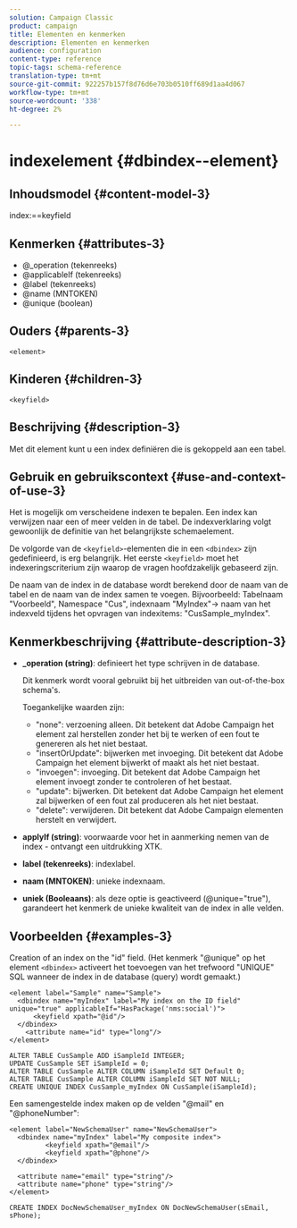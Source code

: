 ```yaml
---
solution: Campaign Classic
product: campaign
title: Elementen en kenmerken
description: Elementen en kenmerken
audience: configuration
content-type: reference
topic-tags: schema-reference
translation-type: tm+mt
source-git-commit: 922257b157f8d76d6e703b0510ff689d1aa4d067
workflow-type: tm+mt
source-wordcount: '338'
ht-degree: 2%

---
```



# indexelement {#dbindex--element}

## Inhoudsmodel {#content-model-3}

index:==keyfield

## Kenmerken {#attributes-3}

* @_operation (tekenreeks)
* @applicableIf (tekenreeks)
* @label (tekenreeks)
* @name (MNTOKEN)
* @unique (boolean)

## Ouders {#parents-3}

`<element>`

## Kinderen {#children-3}

`<keyfield>`

## Beschrijving {#description-3}

Met dit element kunt u een index definiëren die is gekoppeld aan een tabel.

## Gebruik en gebruikscontext {#use-and-context-of-use-3}

Het is mogelijk om verscheidene indexen te bepalen. Een index kan verwijzen naar een of meer velden in de tabel. De indexverklaring volgt gewoonlijk de definitie van het belangrijkste schemaelement.

De volgorde van de `<keyfield>`-elementen die in een `<dbindex>` zijn gedefinieerd, is erg belangrijk. Het eerste `<keyfield>` moet het indexeringscriterium zijn waarop de vragen hoofdzakelijk gebaseerd zijn.

De naam van de index in de database wordt berekend door de naam van de tabel en de naam van de index samen te voegen. Bijvoorbeeld: Tabelnaam &quot;Voorbeeld&quot;, Namespace &quot;Cus&quot;, indexnaam &quot;MyIndex&quot;-> naam van het indexveld tijdens het opvragen van indexitems: &quot;CusSample_myIndex&quot;.

## Kenmerkbeschrijving {#attribute-description-3}

* **_operation (string)**: definieert het type schrijven in de database.

   Dit kenmerk wordt vooral gebruikt bij het uitbreiden van out-of-the-box schema&#39;s.

   Toegankelijke waarden zijn:

   * &quot;none&quot;: verzoening alleen. Dit betekent dat Adobe Campaign het element zal herstellen zonder het bij te werken of een fout te genereren als het niet bestaat.
   * &quot;insertOrUpdate&quot;: bijwerken met invoeging. Dit betekent dat Adobe Campaign het element bijwerkt of maakt als het niet bestaat.
   * &quot;invoegen&quot;: invoeging. Dit betekent dat Adobe Campaign het element invoegt zonder te controleren of het bestaat.
   * &quot;update&quot;: bijwerken. Dit betekent dat Adobe Campaign het element zal bijwerken of een fout zal produceren als het niet bestaat.
   * &quot;delete&quot;: verwijderen. Dit betekent dat Adobe Campaign elementen herstelt en verwijdert.

* **applyIf (string)**: voorwaarde voor het in aanmerking nemen van de index - ontvangt een uitdrukking XTK.
* **label (tekenreeks)**: indexlabel.
* **naam (MNTOKEN)**: unieke indexnaam.
* **uniek (Booleaans)**: als deze optie is geactiveerd (@unique=&quot;true&quot;), garandeert het kenmerk de unieke kwaliteit van de index in alle velden.

## Voorbeelden {#examples-3}

Creation of an index on the &quot;id&quot; field. (Het kenmerk &quot;@unique&quot; op het element `<dbindex>` activeert het toevoegen van het trefwoord &quot;UNIQUE&quot; SQL wanneer de index in de database (query) wordt gemaakt.)

```
<element label="Sample" name="Sample">
  <dbindex name="myIndex" label="My index on the ID field" unique="true" applicableIf="HasPackage('nms:social')">
      <keyfield xpath="@id"/>
  </dbindex>
    <attribute name="id" type="long"/>
</element>          
```

```
ALTER TABLE CusSample ADD iSampleId INTEGER;
UPDATE CusSample SET iSampleId = 0;
ALTER TABLE CusSample ALTER COLUMN iSampleId SET Default 0;
ALTER TABLE CusSample ALTER COLUMN iSampleId SET NOT NULL; 
CREATE UNIQUE INDEX CusSample_myIndex ON CusSample(iSampleId);
```

Een samengestelde index maken op de velden &quot;@mail&quot; en &quot;@phoneNumber&quot;:

```
<element label="NewSchemaUser" name="NewSchemaUser">
  <dbindex name="myIndex" label="My composite index">
         <keyfield xpath="@email"/>
         <keyfield xpath="@phone"/>
  </dbindex>
  
  <attribute name="email" type="string"/>
  <attribute name="phone" type="string"/>
</element>      
```

```
CREATE INDEX DocNewSchemaUser_myIndex ON DocNewSchemaUser(sEmail, sPhone);
```
